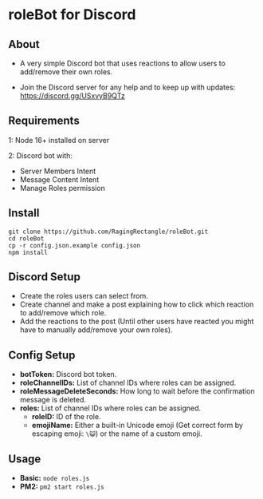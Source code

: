 # roleBot for Discord

## About
- A very simple Discord bot that uses reactions to allow users to add/remove their own roles.

- Join the Discord server for any help and to keep up with updates: https://discord.gg/USxvyB9QTz

## Requirements
1: Node 16+ installed on server

2: Discord bot with:
  - Server Members Intent
  - Message Content Intent
  - Manage Roles permission

 
## Install
```
git clone https://github.com/RagingRectangle/roleBot.git
cd roleBot
cp -r config.json.example config.json
npm install
```

## Discord Setup
- Create the roles users can select from.
- Create channel and make a post explaining how to click which reaction to add/remove which role.
- Add the reactions to the post (Until other users have reacted you might have to manually add/remove your own roles).

## Config Setup
- **botToken:** Discord bot token.
- **roleChannelIDs:** List of channel IDs where roles can be assigned.
- **roleMessageDeleteSeconds:** How long to wait before the confirmation message is deleted.
- **roles:** List of channel IDs where roles can be assigned.
    - **roleID:** ID of the role.
    - **emojiName:** Either a built-in Unicode emoji (Get correct form by escaping emoji: `\😺`) or the name of a custom emoji.

## Usage
- **Basic:** `node roles.js`
- **PM2:** `pm2 start roles.js`